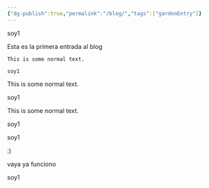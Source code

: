 ```yaml
---
{"dg-publish":true,"permalink":"/blog/","tags":["gardenEntry"]}
---
```



soy1

Esta es la primera entrada al blog

```
This is some normal text.

soy1
```


This is some normal text.

soy1

This is some normal text.

soy1


soy1

:)

vaya ya funciono 

soy1